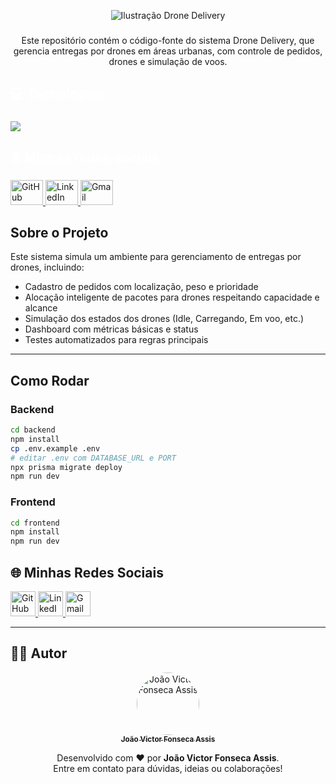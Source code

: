 <p align="center">
  <img src="./public/ilustracao.gif" alt="Ilustração Drone Delivery" />
</p>

###

<p align="center">
  Este repositório contém o código-fonte do sistema Drone Delivery, que gerencia entregas por drones em áreas urbanas, com controle de pedidos, drones e simulação de voos.
</p>

###

<h2 align="left" style="color:white;">💻 Tecnologias</h2>

###

<div align="left">
  <a href="#">
    <img src="https://skillicons.dev/icons?i=nodejs,ts,express,prisma,postgres,react,tailwind,vite,jest&theme=dark" />
  </a>
</div>

###

<h2 align="left" style="color:white;">🌐 Minhas redes sociais</h2>

###

<a href="https://github.com/joao-victor-fonseca" target="_blank">
  <img src="https://skillicons.dev/icons?i=github&theme=dark" width="52" height="40" alt="GitHub" />
</a>
<a href="https://www.linkedin.com/in/jo%C3%A3o-victor-fonseca-assis-b17516207/" target="_blank">
  <img src="https://skillicons.dev/icons?i=linkedin&theme=dark" width="52" height="40" alt="LinkedIn" />
</a>
<a href="mailto:joaovictorfosecaassis@gmail.com" target="_blank">
  <img src="https://skillicons.dev/icons?i=gmail&theme=dark" width="52" height="40" alt="Gmail" />
</a>

###

## Sobre o Projeto

Este sistema simula um ambiente para gerenciamento de entregas por drones, incluindo:  
- Cadastro de pedidos com localização, peso e prioridade  
- Alocação inteligente de pacotes para drones respeitando capacidade e alcance  
- Simulação dos estados dos drones (Idle, Carregando, Em voo, etc.)  
- Dashboard com métricas básicas e status  
- Testes automatizados para regras principais

---

## Como Rodar

### Backend

```bash
cd backend
npm install
cp .env.example .env
# editar .env com DATABASE_URL e PORT
npx prisma migrate deploy
npm run dev
```


### Frontend

```bash
cd frontend
npm install
npm run dev
```

<h2>🌐 Minhas Redes Sociais</h2>

<p>
  <a href="https://github.com/joao-victor-fonseca" target="_blank">
    <img src="https://skillicons.dev/icons?i=github&theme=dark" width="40" alt="GitHub" />
  </a>
  <a href="https://www.linkedin.com/in/joao-victor-fonseca-assis-b17516207/" target="_blank">
    <img src="https://skillicons.dev/icons?i=linkedin&theme=dark" width="40" alt="LinkedIn" />
  </a>
  <a href="mailto:joaovictorfosecaassis@gmail.com" target="_blank">
    <img src="https://skillicons.dev/icons?i=gmail&theme=dark" width="40" alt="Gmail" />
  </a>
</p>

---

## 👨‍💻 Autor

<p align="center">
  <a href="https://github.com/joao-victor-fonseca" target="_blank">
    <img style="border-radius: 50%;" src="https://avatars.githubusercontent.com/u/84512746?v=4" width="100px" alt="João Victor Fonseca Assis"/>
    <br />
    <sub><b>João Victor Fonseca Assis</b></sub>
  </a>
</p>

<p align="center">
  Desenvolvido com ❤️ por <strong>João Victor Fonseca Assis</strong>.<br>
  Entre em contato para dúvidas, ideias ou colaborações!
</p>
